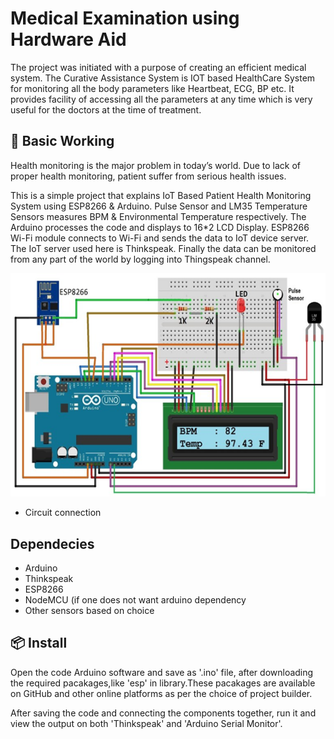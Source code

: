 # Medical Examination using Hardware Aid

The project was initiated with a purpose of creating an efficient medical system. The Curative Assistance System is IOT based HealthCare System for monitoring all the body parameters like Heartbeat, ECG, BP etc. It provides  facility of accessing all the parameters at any time which is very useful for the doctors at the time of treatment. 

## 🔨 Basic Working

Health monitoring is the major problem in today’s world. Due to lack of proper health monitoring, patient suffer from serious health issues.   

This is a simple project that explains IoT Based Patient Health Monitoring System using ESP8266 & Arduino. Pulse Sensor and LM35 Temperature Sensors measures BPM & Environmental Temperature respectively. The Arduino processes the code and displays to 16*2 LCD Display. ESP8266 Wi-Fi module connects to Wi-Fi and sends the data to IoT device server. The IoT server used here is Thinkspeak. Finally the data can be monitored from any part of the world by logging into Thingspeak channel.

![Connection Diagram](connection.png)

- Circuit connection

## Dependecies 

- Arduino
- Thinkspeak
- ESP8266
- NodeMCU (if one does not want arduino dependency
- Other sensors based on choice

## 📦 Install

Open the code Arduino software and save as '.ino' file, after downloading the required pacakages,like 'esp' in library.These pacakages are available on GitHub and other online platforms as per the choice of project builder. 

After saving the code and connecting the components together, run it and view the output on both 'Thinkspeak' and 'Arduino Serial Monitor'. 
